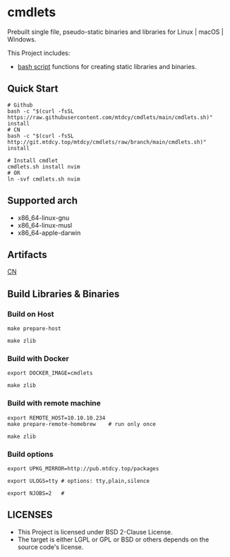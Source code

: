 # cmdlets

Prebuilt single file, pseudo-static binaries and libraries for Linux | macOS | Windows.

This Project includes:

- [bash script](ulib.sh) functions for creating static libraries and binaries.

## Quick Start

```shell
# Github
bash -c "$(curl -fsSL https://raw.githubusercontent.com/mtdcy/cmdlets/main/cmdlets.sh)" install
# CN
bash -c "$(curl -fsSL http://git.mtdcy.top/mtdcy/cmdlets/raw/branch/main/cmdlets.sh)" install

# Install cmdlet
cmdlets.sh install nvim
# OR
ln -svf cmdlets.sh nvim
```

## Supported arch

- x86_64-linux-gnu
- x86_64-linux-musl
- x86_64-apple-darwin

## Artifacts

[CN](https://pub.mtdcy.top/cmdlets/latest)

## Build Libraries & Binaries

### Build on Host

```shell
make prepare-host

make zlib
```

### Build with Docker

```shell
export DOCKER_IMAGE=cmdlets

make zlib
```

### Build with remote machine

```shell
export REMOTE_HOST=10.10.10.234
make prepare-remote-homebrew    # run only once

make zlib
```

### Build options

```shell
export UPKG_MIRROR=http://pub.mtdcy.top/packages

export ULOGS=tty # options: tty,plain,silence

export NJOBS=2   #
```

## LICENSES

* This Project is licensed under BSD 2-Clause License.
* The target is either LGPL or GPL or BSD or others depends on the source code's license.
